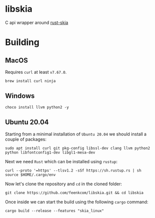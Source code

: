 # libskia
C api wrapper around [rust-skia](https://github.com/rust-skia/rust-skia)

# Building

## MacOS
Requires `curl` at least `v7.67.0`.

```
brew install curl ninja
```

## Windows

```
choco install llvm python2 -y
```

## Ubuntu 20.04
Starting from a minimal installation of `Ubuntu 20.04` we should install a couple of packages:
```
sudo apt install curl git pkg-config libssl-dev clang llvm python2 python libfontconfig1-dev libgl1-mesa-dev
```
Next we need `Rust` which can be installed using `rustup`:
```
curl --proto '=https' --tlsv1.2 -sSf https://sh.rustup.rs | sh
source $HOME/.cargo/env
```
Now let's clone the repository and `cd` in the cloned folder:
```
git clone https://github.com/feenkcom/libskia.git && cd libskia
```
Once inside we can start the build using the following `cargo` command:
```
cargo build --release --features "skia_linux"
```
